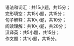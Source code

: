 语法和词汇：共15小题，共15分；<br/>
完形填空：共15小题，共15分；<br/>
句子解释：共10小题，共10分；<br/>
阅读理解：共10小题，共20分；<br/>
汉译英：共5小题，共15分；<br/>
作文题：共1小题，共15分。
